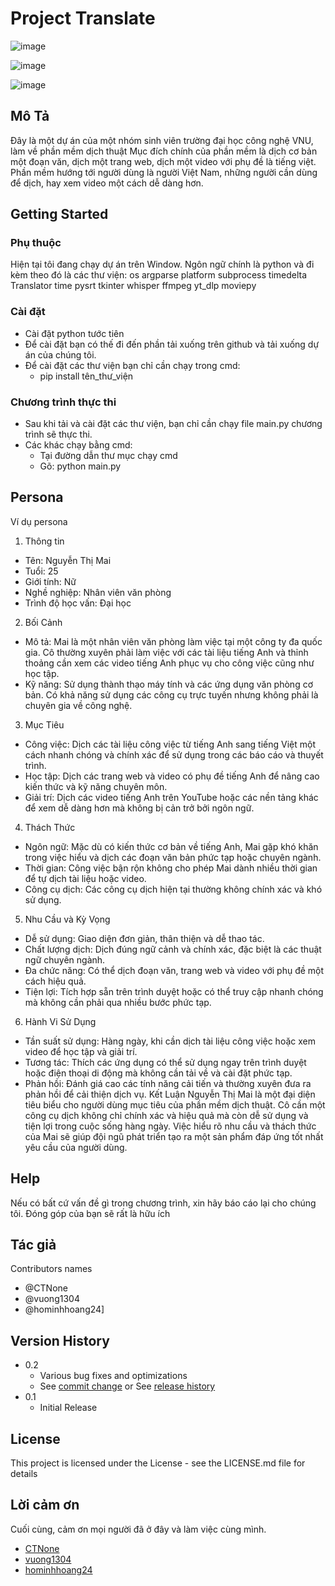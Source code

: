 # Project Translate 
![image](https://github.com/vuong1304/Project_SE/assets/127286400/26a3911b-322d-4af6-8219-62b50bb94445)

![image](https://github.com/vuong1304/Project_SE/assets/127286400/1e79de78-be10-462b-8928-1991734c9bff)

![image](https://github.com/vuong1304/Project_SE/assets/127286400/592a52bd-222e-4f8e-b0ce-6c04d067b4f0)

## Mô Tả  

Đây là một dự án của một nhóm sinh viên trường đại học công nghệ VNU, làm về phần mềm dịch thuật
Mục đích chính của phần mềm là dịch cơ bản một đoạn văn, dịch một trang web, dịch một video với phụ đề là tiếng việt.
Phần mềm hướng tới người dùng là người Việt Nam, những người cần dùng để dịch, hay xem video một cách dễ dàng hơn.

## Getting Started

### Phụ thuộc

Hiện tại tôi đang chạy dự án trên Window.
Ngôn ngữ chính là python và đi kèm theo đó là các thư viện:
os
argparse
platform
subprocess 
timedelta
Translator
time
pysrt
tkinter 
whisper
ffmpeg 
yt_dlp 
moviepy

### Cài đặt 
* Cài đặt python tước tiên 
* Để cài đặt bạn có thế đi đến phần tải xuống trên github và tải xuống dự án của chúng tôi. 
* Để cài đặt các thư viện bạn chỉ cần chạy trong cmd:
  - pip install tên_thư_viện 
### Chương trình thực thi  

* Sau khi tải và cài đặt các thư viện, bạn chỉ cần chạy file main.py chương trình sẽ thực thi.
* Các khác chạy bằng cmd:
  - Tại đường dẫn thư mục chạy cmd
  - Gõ: python main.py 
## Persona

Ví dụ persona
1. Thông tin
* Tên: Nguyễn Thị Mai
* Tuổi: 25
* Giới tính: Nữ
* Nghề nghiệp: Nhân viên văn phòng
* Trình độ học vấn: Đại học
2. Bối Cảnh 
* Mô tả: Mai là một nhân viên văn phòng làm việc tại một công ty đa quốc gia. Cô thường xuyên phải làm việc với các tài liệu tiếng Anh và thỉnh thoảng cần xem các video tiếng Anh phục vụ cho công việc cũng như học tập.
* Kỹ năng: Sử dụng thành thạo máy tính và các ứng dụng văn phòng cơ bản. Có khả năng sử dụng các công cụ trực tuyến nhưng không phải là chuyên gia về công nghệ.
3. Mục Tiêu
* Công việc: Dịch các tài liệu công việc từ tiếng Anh sang tiếng Việt một cách nhanh chóng và chính xác để sử dụng trong các báo cáo và thuyết trình.
* Học tập: Dịch các trang web và video có phụ đề tiếng Anh để nâng cao kiến thức và kỹ năng chuyên môn.
* Giải trí: Dịch các video tiếng Anh trên YouTube hoặc các nền tảng khác để xem dễ dàng hơn mà không bị cản trở bởi ngôn ngữ.
4. Thách Thức
* Ngôn ngữ: Mặc dù có kiến thức cơ bản về tiếng Anh, Mai gặp khó khăn trong việc hiểu và dịch các đoạn văn bản phức tạp hoặc chuyên ngành.
* Thời gian: Công việc bận rộn không cho phép Mai dành nhiều thời gian để tự dịch tài liệu hoặc video.
* Công cụ dịch: Các công cụ dịch hiện tại thường không chính xác và khó sử dụng.
5. Nhu Cầu và Kỳ Vọng
* Dễ sử dụng: Giao diện đơn giản, thân thiện và dễ thao tác.
* Chất lượng dịch: Dịch đúng ngữ cảnh và chính xác, đặc biệt là các thuật ngữ chuyên ngành.
* Đa chức năng: Có thể dịch đoạn văn, trang web và video với phụ đề một cách hiệu quả.
* Tiện lợi: Tích hợp sẵn trên trình duyệt hoặc có thể truy cập nhanh chóng mà không cần phải qua nhiều bước phức tạp.
6. Hành Vi Sử Dụng
* Tần suất sử dụng: Hàng ngày, khi cần dịch tài liệu công việc hoặc xem video để học tập và giải trí.
* Tương tác: Thích các ứng dụng có thể sử dụng ngay trên trình duyệt hoặc điện thoại di động mà không cần tải về và cài đặt phức tạp.
* Phản hồi: Đánh giá cao các tính năng cải tiến và thường xuyên đưa ra phản hồi để cải thiện dịch vụ.
Kết Luận
Nguyễn Thị Mai là một đại diện tiêu biểu cho người dùng mục tiêu của phần mềm dịch thuật. Cô cần một công cụ dịch không chỉ chính xác và hiệu quả mà còn dễ sử dụng và tiện lợi trong cuộc sống hàng ngày. Việc hiểu rõ nhu cầu và thách thức của Mai sẽ giúp đội ngũ phát triển tạo ra một sản phẩm đáp ứng tốt nhất yêu cầu của người dùng.
## Help

Nếu có bất cứ vấn đề gì trong chương trình, xin hãy báo cáo lại cho chúng tôi.
Đóng góp của bạn sẽ rất là hữu ích 

## Tác giả 

Contributors names
* @CTNone
* @vuong1304
* @hominhhoang24]
## Version History

* 0.2
    * Various bug fixes and optimizations
    * See [commit change]() or See [release history]()
* 0.1
    * Initial Release

## License

This project is licensed under the License - see the LICENSE.md file for details

## Lời cảm ơn 

Cuối cùng, cảm ơn mọi người đã ở đây và làm việc cùng mình.
* [CTNone](https://github.com/CTNone)
* [vuong1304](https://github.com/vuong1304)
* [hominhhoang24](https://github.com/hominhhoang24)
